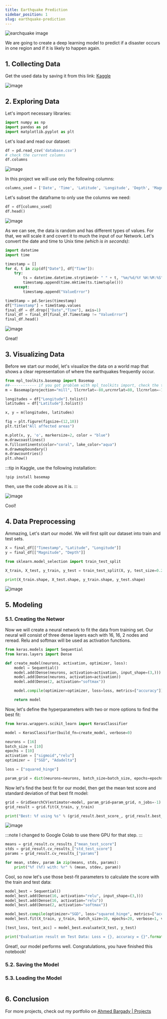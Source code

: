 ```yaml
---
title: Earthquake Prediction
sidebar_position: 1
slug: earthquake-prediction
---
```


<img  src="/img/earthquake.png" alt="earchquake image"/>

We are going to create a deep learning model to predict if a disaster occurs in one region and if it is likely to happen again.

## 1. Collecting Data

Get the used data by saving it from this link:
[Kaggle](https://www.kaggle.com/datasets/yasserhessein/earthquake-dataset)

![image](https://user-images.githubusercontent.com/72823374/185773677-88676743-d8e9-4bc9-9ffb-6fcbf0a17cef.png)

## 2. Exploring Data

Let's import necessary libraries:

```python title="main.py"
import numpy as np
import pandas as pd
import matplotlib.pyplot as plt
```

Let's load and read our dataset:

```python title="main.py"
df = pd.read_csv('database.csv')
# check the current columns
df.columns
```

![image](https://user-images.githubusercontent.com/72823374/185773706-42a7b714-7bba-41bf-9c86-511b320908a7.png)

In this project we will use only the following columns:

```python title="main.py"
columns_used = ['Date', 'Time', 'Latitude', 'Longitude', 'Depth', 'Magnitude']
```

Let's subset the dataframe to only use the columns we need:

```python title="main.py"
df = df[columns_used]
df.head()
```

![image](https://user-images.githubusercontent.com/72823374/185773719-e9a29985-6938-4761-bf8f-825bf447a69a.png)

As we can see, the data is random and has different types of values. For that, we will scale it and covert it to much the input of our Network. Let's convert the date and time to Unix time _(which is in seconds)_:

```python title="main.py"
import datetime
import time

timestamp = []
for d, t in zip(df["Date"], df["Time"]):
    try:
        ts = datetime.datetime.strptime(d+ " " + t, "%m/%d/%Y %H:%M:%S")
        timestamp.append(time.mktime(ts.timetuple()))
    except:
        timestamp.append("ValueError")

timeStamp = pd.Series(timestamp)
df["Timestamp"] = timeStamp.values
final_df = df.drop(["Date","Time"], axis=1)
final_df = final_df[final_df.Timestamp != "ValueError"]
final_df.head()
```

![image](https://user-images.githubusercontent.com/72823374/185773736-e01b9db2-a4c1-4691-b215-3d62a6296521.png)

Great!

## 3. Visualizing Data

Before we start our model, let's visualize the data on a world map that shows a clear representation of where the earthquakes frequently occur.

```python title="main.py"
from mpl_toolkits.basemap import Basemap
##------------ if you got problem with mpl_toolkits import, check the tip below ----------##
m = Basemap(projection="mill", llcrnrlat=-80,urcrnrlat=80, llcrnrlon=-180,urcrnrlon=180,lat_ts=20,resolution='c')

longitudes = df["Longitude"].tolist()
latitudes = df["Latitude"].tolist()

x, y = m(longitudes, latitudes)

fig = plt.figure(figsize=(12,10))
plt.title("All affected areas")

m.plot(x, y, 'o', markersize=2, color = "blue")
m.drawcoastlines()
m.fillcontinents(color="coral", lake_color="aqua")
m.drawmapboundary()
m.drawcountries()
plt.show()
```

:::tip
in Kaggle, use the following installation:

    !pip install basemap

then, use the code above as it is.
:::

![image](https://user-images.githubusercontent.com/72823374/185773905-fc026932-45a9-443f-91be-33ba29688bf2.png)

Cool!

## 4. Data Preprocessing

Ammazing, Let's start our model. We will first split our dataset into train and test sets.

```python title="main.py"
X = final_df[["Timestamp", "Latitude", "Longitude"]]
y = final_df[["Magnitude", "Depth"]]

from sklearn.model_selection import train_test_split

X_train, X_test, y_train, y_test = train_test_split(X, y, test_size=0.2, random_state=42)

print(X_train.shape, X_test.shape, y_train.shape, y_test.shape)
```

![image](https://user-images.githubusercontent.com/72823374/185773972-643bc485-9d5d-44ef-84c2-10262a97ed7a.png)

## 5. Modeling

### 5.1. Creating the Networ

Now we will create a neural network to fit the data from training set. Our neural will consist of three dense layers each with 16, 16, 2 nodes and reread. Relu and softmax will be used as activation functions.

```python title="main.py"
from keras.models import Sequential
from keras.layers import Dense

def create_model(neurons, activation, optimizer, loss):
    model = Sequential()
    model.add(Dense(neurons, activation=activation, input_shape=(3,)))
    model.add(Dense(neurons, activation=activation))
    model.add(Dense(2, activation="softmax"))

    model.compile(optimizer=optimizer, loss=loss, metrics=["accuracy"])

    return model
```

Now, let's define the hyperparameters with two or more options to find the best fit:

```python title="main.py"
from keras.wrappers.scikit_learn import KerasClassifier

model = KerasClassifier(build_fn=create_model, verbose=0)

neurons = [16]
batch_size = [10]
epochs = [10]
activation = ["sigmoid","relu"]
optimizer =  ["SGD", "Adadelta"]

loss = ["squared_hinge"]

param_grid = dict(neurons=neurons, batch_size=batch_size, epochs=epochs, activation=activation, optimizer=optimizer, loss=loss)
```

Now let's find the best fit for our model, then get the mean test score and standard deviation of that best fit model:

```python title="main.py"
grid = GridSearchCV(estimator=model, param_grid=param_grid, n_jobs=-1)
grid_result = grid.fit(X_train, y_train)

print("Best: %f using %s" % (grid_result.best_score_, grid_result.best_params_))
```

![image](https://user-images.githubusercontent.com/72823374/186274102-f12e1788-9cd9-4ef5-9a30-5be7810b50b2.png)

:::note
I changed to Google Colab to use there GPU for that step.
:::

```python title="main.py"
means = grid_result.cv_results_["mean_test_score"]
stds = grid_result.cv_results_["std_test_score"]
params = grid_result.cv_results_["params"]

for mean, stdev, param in zip(means, stds, params):
    print("%f (%f) with: %r" % (mean, stdev, param))
```

Cool, so now let's use those best-fit parameters to calculate the score with the train and test data:

```python title="main.py"
model_best = Sequential()
model_best.add(Dense(16, activation="relu", input_shape=(3,)))
model_best.add(Dense(16, activation="relu"))
model_best.add(Dense(2, activation="softmax"))

model_best.compile(optimizer="SGD", loss="squared_hinge", metrics=["accuracy"])
model_best.fit(X_train, y_train, batch_size=10, epochs=20, verbose=1, validation_data=(X_test, y_test))

[test_loss, test_acc] = model_best.evaluate(X_test, y_test)

print("Evaluation result on Test Data: Loss = {}, accuracy = {}".format(test_loss, test_acc))
```

Great!, our model performs well.
Congratulations, you have finished this notebook!

### 5.2. Saving the Model

### 5.3. Loading the Model

```python title="main.py"

```

## 6. Conclusion

For more projects, check out my portfolio on [Ahmed Bargady | Projects](https://ahmedbargady.me/projects)
